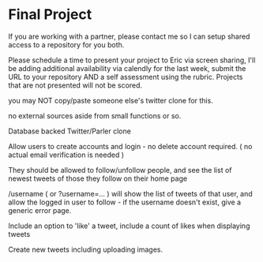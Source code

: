 # Final Project

If you are working with a partner, please contact me so I can setup shared access to a repository for you both.

Please schedule a time to present your project to Eric via screen sharing, I'll be adding additional availability via calendly for the last week, submit the URL to your repository AND a self assessment using the rubric.  Projects that are not presented will not be scored.

you may NOT copy/paste someone else's twitter clone for this.

no external sources aside from small functions or so.

Database backed Twitter/Parler clone

Allow users to create accounts and login - no delete account required. ( no actual email verification is needed )

They should be allowed to follow/unfollow people, and see the list of newest tweets of those they follow on their home page

/username ( or ?username=... ) will show the list of tweets of that user, and allow the logged in user to follow - if the username doesn't exist, give a generic error page.

Include an option to 'like' a tweet, include a count of likes when displaying tweets

Create new tweets including uploading images.
